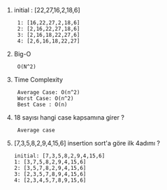 1) initial : [22,27,16,2,18,6]<br />

        1: [16,22,27,2,18,6] 
        2: [2,16,22,27,18,6]
        3: [2,16,18,22,27,6]
        4: [2,6,16,18,22,27]


2) Big-O <br />

        O(N^2)
  
3) Time Complexity<br />

        Average Case: O(n^2)
        Worst Case: O(n^2)
        Best Case : O(n)
 
4) 18 sayısı hangi case kapsamına girer ? <br />

        Average case
  
5) [7,3,5,8,2,9,4,15,6] insertion sort'a göre ilk 4adımı ? <br />

  
       initial: [7,3,5,8,2,9,4,15,6]
       1: [3,7,5,8,2,9,4,15,6]
       2: [3,5,7,8,2,9,4,15,6]
       3: [2,3,5,7,8,9,4,15,6]
       4: [2,3,4,5,7,8,9,15,6]
